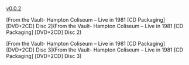 [v0.0.2](https://github.com/littleflute/Rolling-Stones/edit/master/README.md)

[From the Vault- Hampton Coliseum – Live in 1981 [CD Packaging] [DVD+2CD] Disc 2](From the Vault- Hampton Coliseum – Live in 1981 [CD Packaging] [DVD+2CD] Disc 2)

[From the Vault- Hampton Coliseum – Live in 1981 [CD Packaging] [DVD+2CD] Disc 3](From the Vault- Hampton Coliseum – Live in 1981 [CD Packaging] [DVD+2CD] Disc 3)
 
